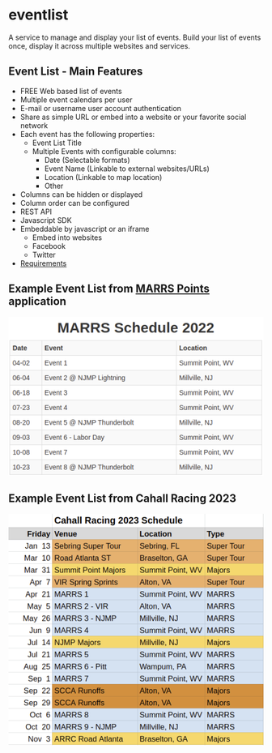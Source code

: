 # eventlist
A service to manage and display your list of events.  Build your list of events once, display it across multiple websites and services.

## Event List - Main Features
- FREE Web based list of events
- Multiple event calendars per user
- E-mail or username user account authentication
- Share as simple URL or embed into a website or your favorite social network
- Each event has the following properties:
  - Event List Title
  - Multiple Events with configurable columns:
    - Date (Selectable formats)
    - Event Name (Linkable to external websites/URLs)
    - Location (Linkable to map location)
    - Other
- Columns can be hidden or displayed
- Column order can be configured
- REST API
- Javascript SDK
- Embeddable by javascript or an iframe
  - Embed into websites
  - Facebook
  - Twitter
- [Requirements](docs/requirements-v1.md)

## Example Event List from [MARRS Points](http://marrspoints.com/) application
![](docs/MARRS-2022.png)

## Example Event List from Cahall Racing 2023
![](docs/CahallRacing2023.png)
